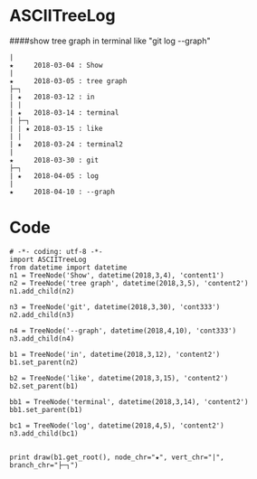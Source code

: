 
ASCIITreeLog
===========

####show tree graph in terminal like "git log --graph"

    | 
    ★     2018-03-04 : Show
    | 
    ★     2018-03-05 : tree graph
    ├─┐
    | ★   2018-03-12 : in
    | | 
    | ★   2018-03-14 : terminal
    | ├─┐
    | | ★ 2018-03-15 : like
    | | 
    | ★   2018-03-24 : terminal2
    | 
    ★     2018-03-30 : git
    ├─┐
    | ★   2018-04-05 : log
    | 
    ★     2018-04-10 : --graph

Code
====

    # -*- coding: utf-8 -*-
    import ASCIITreeLog
    from datetime import datetime
    n1 = TreeNode('Show', datetime(2018,3,4), 'content1')
    n2 = TreeNode('tree graph', datetime(2018,3,5), 'content2')
    n1.add_child(n2)

    n3 = TreeNode('git', datetime(2018,3,30), 'cont333')
    n2.add_child(n3)

    n4 = TreeNode('--graph', datetime(2018,4,10), 'cont333')
    n3.add_child(n4)

    b1 = TreeNode('in', datetime(2018,3,12), 'content2')
    b1.set_parent(n2)

    b2 = TreeNode('like', datetime(2018,3,15), 'content2')
    b2.set_parent(b1)

    bb1 = TreeNode('terminal', datetime(2018,3,14), 'content2')
    bb1.set_parent(b1)

    bc1 = TreeNode('log', datetime(2018,4,5), 'content2')
    n3.add_child(bc1)


    print draw(b1.get_root(), node_chr="★", vert_chr="|", branch_chr="├─┐")

